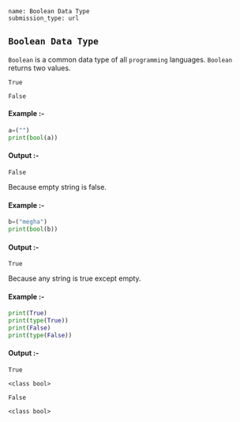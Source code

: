 ```ngMeta
name: Boolean Data Type
submission_type: url
```

## `Boolean Data Type`

`Boolean` is a common data type of all `programming` languages. `Boolean` returns two values.

`True`

`False`

#### Example :-

```python
a=("")
print(bool(a))
```
#### Output :-

`False`

 Because empty string is false.

#### Example :-
```python
b=("megha")
print(bool(b))
```
#### Output :-

`True`

Because any string is true except empty.

#### Example :-
```python
print(True)
print(type(True))
print(False)
print(type(False))
```
#### Output :-

`True`

`<class bool>`

`False`

`<class bool>`

